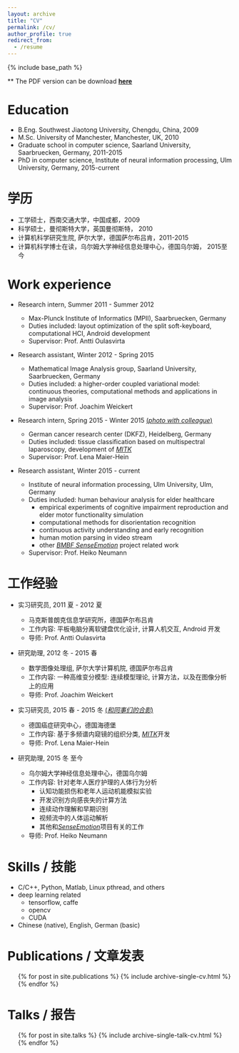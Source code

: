 ```yaml
---
layout: archive
title: "CV"
permalink: /cv/
author_profile: true
redirect_from:
  - /resume
---
```


{% include base_path %}

** The PDF version can be download [**here**](http://yz-cnsdqz.github.io/files/cv.pdf)


Education
======
* B.Eng. Southwest Jiaotong University, Chengdu, China, 2009
* M.Sc. University of Manchester, Manchester, UK, 2010
* Graduate school in computer science, Saarland University, Saarbruecken, Germany, 2011-2015
* PhD in computer science, Institute of neural information processing, Ulm University, Germany, 2015-current
<!-- * Ph.D in Version Control Theory, Github University, 2018 (expected) -->


学历
======
* 工学硕士，西南交通大学，中国成都，2009
* 科学硕士，曼彻斯特大学，英国曼彻斯特， 2010
* 计算机科学研究生院, 萨尔大学，德国萨尔布吕肯，2011-2015
* 计算机科学博士在读，乌尔姆大学神经信息处理中心，德国乌尔姆， 2015至今


Work experience
======
* Research intern, Summer 2011 - Summer 2012
  * Max-Plunck Institute of Informatics (MPII), Saarbruecken, Germany
  * Duties included: layout optimization of the split soft-keyboard, computational HCI, Android development 
  * Supervisor: Prof. Antti Oulasvirta

* Research assistant, Winter 2012 - Spring 2015
  * Mathematical Image Analysis group, Saarland University, Saarbruecken, Germany
  * Duties included: a higher-order coupled variational model: continuous theories, computational methods and applications in image analysis
  * Supervisor: Prof. Joachim Weickert

* Research intern, Spring 2015 - Winter 2015 [(*photo with colleague*)](http://yz-cnsdqz.github.io/images/CAI-DKFZ.jpg)
  * German cancer research center (DKFZ), Heidelberg, Germany
  * Duties included: tissue classification based on multispectral laparoscopy, development of [*MITK*](http://mitk.org/wiki/The_Medical_Imaging_Interaction_Toolkit_(MITK))
  * Supervisor: Prof. Lena Maier-Hein 

* Research assistant, Winter 2015 - current 
  * Institute of neural information processing, Ulm University, Ulm, Germany
  * Duties included: human behaviour analysis for elder healthcare 
    * empirical experiments of cognitive impairment reproduction and elder motor functionality simulation
    * computational methods for disorientation recognition
    * continuous activity understanding and early recognition
    * human motion parsing in video stream
    * other [*BMBF SenseEmotion*](http://www.sense-emotion.de) project related work
  * Supervisor: Prof. Heiko Neumann




工作经验
======
* 实习研究员, 2011 夏 - 2012 夏
  * 马克斯普朗克信息学研究所，德国萨尔布吕肯
  * 工作内容: 平板电脑分离软键盘优化设计, 计算人机交互, Android 开发
  * 导师: Prof. Antti Oulasvirta

* 研究助理, 2012 冬 - 2015 春
  * 数学图像处理组, 萨尔大学计算机院, 德国萨尔布吕肯
  * 工作内容: 一种高维变分模型: 连续模型理论, 计算方法，以及在图像分析上的应用
  * 导师: Prof. Joachim Weickert

* 实习研究员, 2015 春 - 2015 冬 [(*和同事们的合影*)](http://yz-cnsdqz.github.io/images/CAI-DKFZ.jpg)
  * 德国癌症研究中心，德国海德堡
  * 工作内容: 基于多频谱内窥镜的组织分类, [*MITK*](http://mitk.org/wiki/The_Medical_Imaging_Interaction_Toolkit_(MITK))开发
  * 导师: Prof. Lena Maier-Hein

* 研究助理, 2015 冬 至今
  * 乌尔姆大学神经信息处理中心，德国乌尔姆
  * 工作内容: 针对老年人医疗护理的人体行为分析
    * 认知功能损伤和老年人运动机能模拟实验
    * 开发识别方向感丧失的计算方法
    * 连续动作理解和早期识别
    * 视频流中的人体运动解析
    * 其他和[*SenseEmotion*](http://www.sense-emotion.de)项目有关的工作
  * 导师: Prof. Heiko Neumann



  
Skills / 技能
======
* C/C++, Python, Matlab, Linux pthread, and others
* deep learning related
  * tensorflow, caffe
  * opencv
  * CUDA
* Chinese (native), English, German (basic)

Publications / 文章发表
======
  <ul>{% for post in site.publications %}
    {% include archive-single-cv.html %}
  {% endfor %}</ul>
  
Talks / 报告
======
  <ul>{% for post in site.talks %}
    {% include archive-single-talk-cv.html %}
  {% endfor %}</ul>
  

